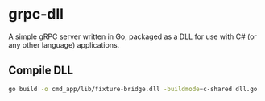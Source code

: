 # grpc-dll
A simple gRPC server written in Go, packaged as a DLL for use with C# (or any other language) applications.

## Compile DLL
```bash
go build -o cmd_app/lib/fixture-bridge.dll -buildmode=c-shared dll.go
```
